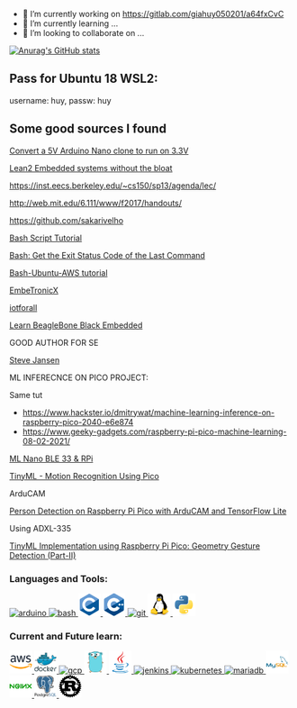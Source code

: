 - 🔭 I’m currently working on https://gitlab.com/giahuy050201/a64fxCvC
- 🌱 I’m currently learning ...
- 👯 I’m looking to collaborate on ...

[![Anurag's GitHub stats](https://github-readme-stats.vercel.app/api?username=trinhgiahuy&show_icons=true&theme=tokyonight&layout=compac)](https://github.com/anuraghazra/github-readme-stats)

## Pass for Ubuntu 18 WSL2: 
username: huy, passw: huy

## Some good sources I found

[Convert a 5V Arduino Nano clone to run on 3.3V](https://alw1746.github.io/projects/33vnano/index.html)

[Lean2 Embedded systems without the bloat](https://iosoft.blog/)

https://inst.eecs.berkeley.edu/~cs150/sp13/agenda/lec/

http://web.mit.edu/6.111/www/f2017/handouts/

https://github.com/sakarivelho

[Bash Script Tutorial](https://tecadmin.net/tutorial/bash-scripting/)

[Bash: Get the Exit Status Code of the Last Command](https://csatlas.com/bash-last-exit-status/?msclkid=dac80a58b58511ecbc1cfb23b4a8489e#references)

[Bash-Ubuntu-AWS tutorial](https://csatlas.com/)

[EmbeTronicX](https://embetronicx.com/)

[iotforall](https://www.iotforall.com/)

[Learn BeagleBone Black Embedded](https://github.com/nghiaphamsg/BeagleBone_Black_Embedded)

GOOD AUTHOR FOR SE

[Steve Jansen](http://steve-jansen.github.io/)

ML INFERECNCE ON PICO PROJECT:

Same tut

- https://www.hackster.io/dmitrywat/machine-learning-inference-on-raspberry-pico-2040-e6e874
- https://www.geeky-gadgets.com/raspberry-pi-pico-machine-learning-08-02-2021/

[ML Nano BLE 33 & RPi](https://www.hackster.io/zoromoth/machine-learning-with-nano-ble-33-raspberry-pi-958b2f)

[TinyML - Motion Recognition Using Pico](https://mjrobot.org/2021/03/12/tinyml-motion-recognition-using-raspberry-pi-pico/)

ArduCAM

[Person Detection on Raspberry Pi Pico with ArduCAM and TensorFlow Lite](https://www.cnx-software.com/2021/02/07/person-detection-on-raspberry-pi-pico-with-arducam-and-tensorflow-lite/)

Using ADXL-335

[TinyML Implementation using Raspberry Pi Pico: Geometry Gesture Detection (Part-II)](https://medium.com/@subirmaity/tinyml-implementation-using-raspberry-pi-pico-geometry-gesture-detection-part-ii-d3d83a5d8cdb)


<h3 align="left">Languages and Tools:</h3>
<p align="left"> <a href="https://www.arduino.cc/" target="_blank"> <img src="https://cdn.worldvectorlogo.com/logos/arduino-1.svg" alt="arduino" width="40" height="40"/> </a><a href="https://www.gnu.org/software/bash/" target="_blank"> <img src="https://www.vectorlogo.zone/logos/gnu_bash/gnu_bash-icon.svg" alt="bash" width="40" height="40"/> </a> <a href="https://www.cprogramming.com/" target="_blank"> <img src="https://raw.githubusercontent.com/devicons/devicon/master/icons/c/c-original.svg" alt="c" width="40" height="40"/> </a> <a href="https://www.w3schools.com/cpp/" target="_blank"> <img src="https://raw.githubusercontent.com/devicons/devicon/master/icons/cplusplus/cplusplus-original.svg" alt="cplusplus" width="40" height="40"/> </a><a href="https://git-scm.com/" target="_blank"> <img src="https://www.vectorlogo.zone/logos/git-scm/git-scm-icon.svg" alt="git" width="40" height="40"/> </a> <a href="https://www.linux.org/" target="_blank"> <img src="https://raw.githubusercontent.com/devicons/devicon/master/icons/linux/linux-original.svg" alt="linux" width="40" height="40"/><a href="https://www.python.org" target="_blank"> <img src="https://raw.githubusercontent.com/devicons/devicon/master/icons/python/python-original.svg" alt="python" width="40" height="40"/> </a> </p>
 
<h3 align="left">Current and Future learn:</h3>
<p align="left"> <a href="https://aws.amazon.com" target="_blank"> <img src="https://raw.githubusercontent.com/devicons/devicon/master/icons/amazonwebservices/amazonwebservices-original-wordmark.svg" alt="aws" width="40" height="40"/> </a>  <a href="https://www.docker.com/" target="_blank"> <img src="https://raw.githubusercontent.com/devicons/devicon/master/icons/docker/docker-original-wordmark.svg" alt="docker" width="40" height="40"/> </a> <a href="https://cloud.google.com" target="_blank"> <img src="https://www.vectorlogo.zone/logos/google_cloud/google_cloud-icon.svg" alt="gcp" width="40" height="40"/> </a><a href="https://golang.org" target="_blank"> <img src="https://raw.githubusercontent.com/devicons/devicon/master/icons/go/go-original.svg" alt="go" width="40" height="40"/> </a> <a href="https://www.java.com" target="_blank"> <img src="https://raw.githubusercontent.com/devicons/devicon/master/icons/java/java-original.svg" alt="java" width="40" height="40"/> </a> <a href="https://www.jenkins.io" target="_blank"> <img src="https://www.vectorlogo.zone/logos/jenkins/jenkins-icon.svg" alt="jenkins" width="40" height="40"/> </a> <a href="https://kubernetes.io" target="_blank"> <img src="https://www.vectorlogo.zone/logos/kubernetes/kubernetes-icon.svg" alt="kubernetes" width="40" height="40"/> </a></a> <a href="https://mariadb.org/" target="_blank"> <img src="https://www.vectorlogo.zone/logos/mariadb/mariadb-icon.svg" alt="mariadb" width="40" height="40"/> </a> <a href="https://www.mysql.com/" target="_blank"> <img src="https://raw.githubusercontent.com/devicons/devicon/master/icons/mysql/mysql-original-wordmark.svg" alt="mysql" width="40" height="40"/> </a> <a href="https://www.nginx.com" target="_blank"> <img src="https://raw.githubusercontent.com/devicons/devicon/master/icons/nginx/nginx-original.svg" alt="nginx" width="40" height="40"/> </a> <a href="https://www.postgresql.org" target="_blank"> <img src="https://raw.githubusercontent.com/devicons/devicon/master/icons/postgresql/postgresql-original-wordmark.svg" alt="postgresql" width="40" height="40"/> </a> <a href="https://www.rust-lang.org/" target="_blank"><img src="https://github.com/devicons/devicon/blob/master/icons/rust/rust-plain.svg" alt="rust" width="40" height="40"/></a></p>
